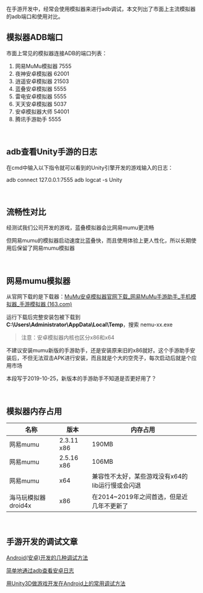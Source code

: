 在手游开发中，经常会使用模拟器来进行adb调试，本文列出了市面上主流模拟器的adb端口和使用对比。
<br/>
## 模拟器ADB端口

市面上常见的模拟器连接ADB的端口列表：

1. 网易MuMu模拟器  7555
2. 夜神安卓模拟器 62001
3. 逍遥安卓模拟器  21503
4. 蓝叠安卓模拟器  5555
5. 雷电安卓模拟器 5555
6. 天天安卓模拟器  5037
7. 安卓模拟器大师  54001
8. 腾讯手游助手   5555

<br/>

## adb查看Unity手游的日志

在cmd中输入以下指令就可以看到的Unity引擎开发的游戏输入的日志：

adb connect 127.0.0.1:7555
adb logcat -s Unity

<br/>

## 流畅性对比

经测试我们公司开发的游戏，蓝叠模拟器会比网易mumu更流畅

但网易mumu的模拟器启动速度比蓝叠快，而且使用体验上更人性化，所以长期使用后保留了网易mumu模拟器

<br/>

## 网易mumu模拟器

从官网下载的是下载器：[MuMu安卓模拟器官网下载_网易MuMu手游助手_手机模拟器_手游模拟器 (163.com)](https://mumu.163.com/)

运行下载后完整安装包被下载到**C:\Users\Administrator\AppData\Local\Temp**，搜索 nemu-xx.exe

> 注意：安卓模拟器内核也区分x86和x64

不建议安装mumu新版的手游助手，还是安装原来旧的x86就好。这个手游助手安装后，不但无法双击APK进行安装，而且就是个大的空壳子，每次启动后就是个应用市场

本段写于2019-10-25，新版本的手游助手不知道是否更好用了？

<br/>

## 模拟器内存占用

| 名称                | 版本       | 内存占用                                         |
| ------------------- | ---------- | ------------------------------------------------ |
| 网易mumu            | 2.3.11 x86 | 190MB                                            |
| 网易mumu            | 2.5.16 x86 | 106MB                                            |
| 网易mumu            | x64        | 兼容性不太好，某些游戏没有x64的lib运行慢或会闪退 |
| 海马玩模拟器droid4x |     x86       | 在2014~2019年之间首选，但是近几年不更新了        |

<br/>

## 手游开发的调试文章

[Android(安卓)开发的几种调试方法](https://www.cnblogs.com/zhaoqingqing/p/3554123.html)

[简单地通过adb查看安卓日志](https://www.cnblogs.com/zhaoqingqing/p/7878845.html)

[用Unity3D做游戏开发在Android上的常用调试方法](https://www.cnblogs.com/zhaoqingqing/p/12811224.html)

<br/>

